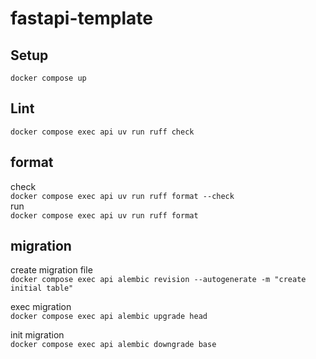 # fastapi-template
## Setup
`docker compose up`

## Lint
`docker compose exec api uv run ruff check`

## format
check  
`docker compose exec api uv run ruff format --check`  
run  
`docker compose exec api uv run ruff format`  

## migration
create migration file  
`docker compose exec api alembic revision --autogenerate -m "create initial table"`  

exec migration  
`docker compose exec api alembic upgrade head`  

init migration  
`docker compose exec api alembic downgrade base`  
